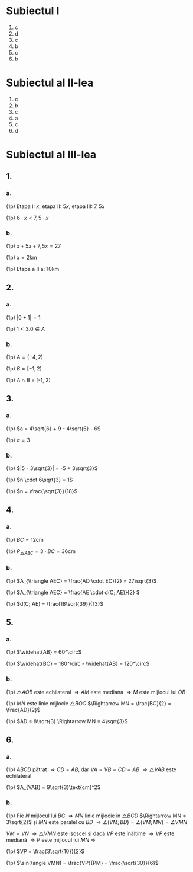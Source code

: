 # Subiectul I

1. c
2. d
3. c
4. b
5. c
6. b

# Subiectul al II-lea

1. c
2. b
3. c
4. a
5. c
6. d

# Subiectul al III-lea

## 1.

### a.

(1p) Etapa I: $x$, etapa II: $5x$, etapa III: $7,5x$

(1p) $6 \cdot x < 7,5 \cdot x$

### b.

(1p) $x + 5x + 7,5x = 27$

(1p) $x = 2\text{km}$

(1p) Etapa a II a: $10\text{km}$

## 2.

### a.

(1p) $|0 + 1| = 1$

(1p) $1 < 3.0 \in A$

### b.

(1p) $A = (-4, 2)$

(1p) $B = [-1, 2)$

(1p) $A \cap B$ = [-1, 2)

## 3.

### a.

(1p) $a = 4\sqrt{6} + 9 - 4\sqrt{6} - 6$

(1p) $a = 3$

### b.

(1p) $|5 - 3\sqrt{3}| = -5 + 3\sqrt{3}$

(1p) $n \cdot 6\sqrt{3} = 1$

(1p) $n = \frac{\sqrt{3}}{18}$

## 4.

### a.

(1p) $BC = 12\text{cm}$

(1p) $P_{\triangle ABC} = 3 \cdot BC = 36\text{cm}$

### b.

(1p) $A_{\triangle AEC} = \frac{AD \cdot EC}{2} = 27\sqrt{3}$

(1p) $A\_{\triangle AEC} = \frac{AE \cdot d(C; AE)}{2} $

(1p) $d(C; AE) = \frac{18\sqrt{39}}{13}$

## 5.

### a.

(1p) $\widehat{AB}  = 60^\circ$

(1p) $\widehat{BC} = 180^\circ - \widehat{AB} = 120^\circ$

### b.

(1p) $\triangle AOB$ este echilateral $\Rightarrow AM$ este mediana $\Rightarrow M$ este mijlocul lui $OB$

(1p) $MN$ este linie mijlocie $\triangle BOC$ $\Rightarrow MN = \frac{BC}{2} = \frac{AD}{2}$

(1p) $AD = 8\sqrt{3} \Rightarrow MN = 4\sqrt{3}$

## 6.

### a.

(1p) $ABCD$ pătrat $\Rightarrow CD = AB$, dar $VA = VB = CD = AB$ $\Rightarrow \triangle VAB$ este echilateral

(1p) $A_{VAB} = 9\sqrt{3}\text{cm}^2$

### b.

(1p) Fie $N$ mijlocul lui $BC$ $\Rightarrow MN$ linie mijlocie în $\triangle BCD$ $\Rightarrow MN = 3\sqrt{2}$ și $MN$ este paralel cu $BD$ $\Rightarrow \angle(VM; BD) = \angle(VM; MN) = \angle VMN$

$VM = VN$ $\Rightarrow \triangle VMN$ este isoscel și dacă $VP$ este înălțime $\Rightarrow VP$ este mediană $\Rightarrow P$ este mijlocul lui $MN$ $\Rightarrow$

(1p) $VP = \frac{3\sqrt{10}}{2}$

(1p) $\sin(\angle VMN) = \frac{VP}{PM} = \frac{\sqrt{30}}{6}$
